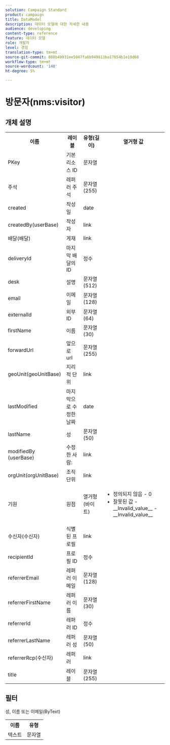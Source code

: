 ```yaml
---
solution: Campaign Standard
product: campaign
title: DataModel
description: 데이터 모델에 대한 자세한 내용
audience: developing
content-type: reference
feature: 데이터 모델
role: 개발자
level: 경험
translation-type: tm+mt
source-git-commit: 088b49931ee5047fa6b949813ba17654b1e10d60
workflow-type: tm+mt
source-wordcount: '148'
ht-degree: 5%

---
```



# 방문자(nms:visitor)

## 개체 설명

<table>
    <tr>
        <th>이름</th>
        <th>레이블</th>
        <th>유형(길이)</th>
        <th>열거형 값</th>
    </tr>
    <tr>
        <td>PKey</td>
        <td>기본 리소스 ID</td>
        <td>문자열 </td>
        <td> </td>
    </tr>
    <tr>
        <td>주석</td>
        <td>레퍼러 주석</td>
        <td>문자열(255)</td>
        <td> </td>
    </tr>
    <tr>
        <td>created</td>
        <td>작성일</td>
        <td>date </td>
        <td> </td>
    </tr>
    <tr>
        <td>createdBy(userBase)</td>
        <td>작성자</td>
        <td>link </td>
        <td> </td>
    </tr>
    <tr>
        <td>배달(배달)</td>
        <td>게재</td>
        <td>link </td>
        <td> </td>
    </tr>
    <tr>
        <td>deliveryId</td>
        <td>마지막 배달의 ID</td>
        <td>정수 </td>
        <td> </td>
    </tr>
    <tr>
        <td>desk</td>
        <td>설명</td>
        <td>문자열(512)</td>
        <td> </td>
    </tr>
    <tr>
        <td>email</td>
        <td>이메일</td>
        <td>문자열(128)</td>
        <td> </td>
    </tr>
    <tr>
        <td>externalId</td>
        <td>외부 ID</td>
        <td>문자열(64)</td>
        <td> </td>
    </tr>
    <tr>
        <td>firstName</td>
        <td>이름</td>
        <td>문자열(30)</td>
        <td> </td>
    </tr>
    <tr>
        <td>forwardUrl</td>
        <td>앞으로 url</td>
        <td>문자열(255)</td>
        <td> </td>
    </tr>
    <tr>
        <td>geoUnit(geoUnitBase)</td>
        <td>지리적 단위</td>
        <td>link </td>
        <td> </td>
    </tr>
    <tr>
        <td>lastModified</td>
        <td>마지막으로 수정한 날짜</td>
        <td>date </td>
        <td> </td>
    </tr>
    <tr>
        <td>lastName</td>
        <td>성</td>
        <td>문자열(50)</td>
        <td> </td>
    </tr>
    <tr>
        <td>modifiedBy (userBase)</td>
        <td>수정한 사람:</td>
        <td>link </td>
        <td> </td>
    </tr>
    <tr>
        <td>orgUnit(orgUnitBase)</td>
        <td>조직 단위</td>
        <td>link </td>
        <td> </td>
    </tr>
    <tr>
        <td>기원</td>
        <td>원점</td>
        <td>열거형(바이트) </td>
        <td>
            <ul>
            <li>정의되지 않음 - 0</li>
            <li>잘못된 값 - __Invalid_value__ - __Invalid_value__</li>
            </ul>
        </td>
    </tr>
    <tr>
        <td>수신자(수신자)</td>
        <td>식별된 프로필</td>
        <td>link </td>
        <td> </td>
    </tr>
    <tr>
        <td>recipientId</td>
        <td>프로필 ID</td>
        <td>정수 </td>
        <td> </td>
    </tr>
    <tr>
        <td>referrerEmail</td>
        <td>레퍼러 이메일</td>
        <td>문자열(128)</td>
        <td> </td>
    </tr>
    <tr>
        <td>referrerFirstName</td>
        <td>레퍼러 이름</td>
        <td>문자열(30)</td>
        <td> </td>
    </tr>
    <tr>
        <td>referrerId</td>
        <td>레퍼러 ID</td>
        <td>정수 </td>
        <td> </td>
    </tr>
    <tr>
        <td>referrerLastName</td>
        <td>레퍼러 성</td>
        <td>문자열(50)</td>
        <td> </td>
    </tr>
    <tr>
        <td>referrerRcp(수신자)</td>
        <td>레퍼러</td>
        <td>link </td>
        <td> </td>
    </tr>
    <tr>
        <td>title</td>
        <td>레이블</td>
        <td>문자열(255)</td>
        <td> </td>
    </tr>
</table>

## 필터

성, 이름 또는 이메일(ByText)</p>

<table>
        <tr>
        <th>이름</th>
        <th>유형</th>
        </tr>
        <tr>
        <td>텍스트</td>
        <td>문자열</td>
        </tr>
    </table>